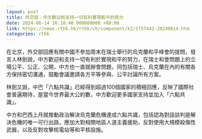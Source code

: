 ```yaml
---
layout: post
title: 外交部：中方歡迎和支持一切有利實現和平的努力
date: 2024-06-14 16:18:40.000000000 +08:00
link: https://news.rthk.hk/rthk/ch/component/k2/1757442-20240614.htm
categories: rthk
---
```


在北京，外交部回應有關中國不參加周末在瑞士舉行的烏克蘭和平峰會的提問，發言人林劍說，中方歡迎和支持一切有利於實現和平的努力，在瑞士和會問題上的立場公平、公正、公開，中方也一直就辦會問題，同包括瑞士、烏克蘭在內的有關各方保持密切溝通，鼓勵會議邀請各方平等參與、公平討論所有方案。

林劍又說，中巴「六點共識」已經得到超過100個國家的積極回應，反映了國際社會普遍期待，是當今世界最大公約數，中方歡迎更多國家支持並加入「六點共識」。

中方和巴西上月就推動政治解決烏克蘭危機達成六點共識，包括認為對話談判是解決危機的唯一可行出路，應加大對相關地區人道主義援助，反對使用大規模殺傷性武器，以及反對攻擊核電站等和平核設施。
